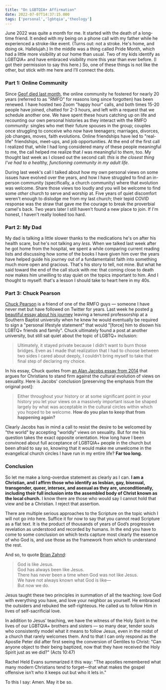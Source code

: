 ```yaml
---
title: "On LGBTQIA+ Affirmation"
date: 2022-07-07T14:37:15.000
tags: ['personal','lgbtqia','theology']
---
```


June 2022 was quite a month for me. It started with the death of a long-time friend. It ended with my being on a phone call with my father while he experienced a stroke-like event. (Turns out: not a stroke. He's home, and doing ok. Hallelujah.) In the middle was a thing called Pride Month, which had a little more visibility at our home than usual. Two of my kids identify as LGBTQIA+ and have embraced visibility more this year than ever before. (I got their permission to say this here.) So, one of these things is not like the other, but stick with me here and I’ll connect the dots.

### Part 1: Online Community

Since [Geof died last month](/22/06/geof-f-morris-1978-2022/), the online community he fostered for nearly 20 years (referred to as "RMFO" for reasons long since forgotten) has been renewed. I have hosted two Zoom "happy hour" calls, and both times 15-20 people have joined, chatted for 2-3 hours, and left with a request that we schedule another one. We have spent these hours catching up on life and recounting our own personal histories as they interact with the RMFO community: singles who met their future spouses in the group; couples once struggling to conceive who now have teenagers; marriages, divorces, job changes, moves, faith evolutions. Online friendships have led to "real-life" friendships, meet-ups, and job opportunities. At the end of the first call I realized that, while I had long considered many of these people meaningful to me, the call helped me realize that _I_ was meaningful to _them_, too. My thought last week as I closed out the second call: _this is the closest thing I've had to a healthy, functioning community in my adult life_.

During last week's call I talked about how my own personal views on some issues have evolved over the years, and how I have struggled to find an in-person community (specifically, a church community) where that evolution was welcome. Share those views too loudly and you will be welcome to find some _other_ church to serve and worship at. Five years of quiet discomfort weren't enough to dislodge me from my last church; their tepid COVID response was the straw that gave me the courage to break the proverbial camel's back. Two years later I still haven't found a new place to join. If I'm honest, I haven't really looked too hard.

### Part 2: My Dad

My dad is talking a little slower thanks to the medications he's on after his health scare, but he's not talking any _less_. When we talked last week after he got home from the hospital, we spent a while comparing current reading lists and discussing how some of the books I have given him over the years have helped guide his journey out of a fundamentalist faith into something much more open and gracious. That's his story to tell, not mine. But what he said toward the end of the call stuck with me: that coming close to death now makes him unwilling to stay quiet on the topics important to him. And I thought to myself: that's a lesson I should take to heart here in my 40s.

### Part 3: Chuck Pearson

[Chuck Pearson](https://twitter.com/ShorterPearson) is a friend of one of the RMFO guys — someone I have never met but have followed on Twitter for years. Last week he posted [a beautiful essay about his journey](https://chuckpearson.wordpress.com/2022/06/30/a-postcard-from-the-journey/) leaving a tenured professorship at a Southern Baptist university when he knew he would eventually be required to sign a "personal lifestyle statement" that would "\[force\] him to disown his LGBTQ+ friends and family". Chuck ultimately found a post at another university, but still sat quiet about the topic of LGBTQ+ inclusion:

> Ultimately, it stayed private because I didn’t want to burn those bridges. Even as I made that realization that I had to choose between two sides I cared about deeply, I couldn’t bring myself to take that final step of declaring my choice.

In his essay, Chuck quotes from [an Alan Jacobs essay from 2014](https://blog.ayjay.org/a-word-to-those-on-the-journey/) that argues for Christians to stand firm against the cultural evolution of views on sexuality. Here is Jacobs' conclusion \[preserving the emphasis from the original post\]:

> Either throughout your history or at some significant point in your history you let your views on a massively important issue be shaped largely by what was acceptable in the cultural circles within which you hoped to be welcome. **How do you plan to keep that from happening again?**

Clearly Jacobs has in mind a call to resist the desire to be welcomed by "the world" by accepting "worldly" views on sexuality. But for me his question takes the exact opposite orientation. How long have I been convinced about full acceptance of LGBTQIA+ people in the church but been afraid to say so, knowing that it would make me unwelcome in the evangelical church circles I have run in my entire life? **Far too long.**

### Conclusion

So let me make a long-overdue statement as clearly as I can. **I am a Christian, and I affirm those who identify as lesbian, gay, bisexual, transgender, queer, intersex, and asexual as they are, unconditionally, including their full inclusion into the assembled body of Christ known as the local church.** I know there are those who would say I cannot hold that view and be a Christian. I reject that assertion.

There are multiple serious approaches to the Scripture on the topic which I will not go into here. Suffice it for now to say that you cannot read Scripture as a flat text. It is the product of thousands of years of God’s progressive revelation as understood and recorded by humans. In the end you have to come to some conclusion on which texts capture most clearly the essence of who God is, and use those as the framework from which to understand the rest.

And so, to quote [Brian Zahnd](https://brianzahnd.com/2011/08/god-is-like-jesus-2/):

> God is like Jesus.  
> God has always been like Jesus.  
> There has never been a time when God was not like Jesus.  
> We have not always known what God is like—  
> But now we do.

Jesus taught these two principles in summation of all the teaching: love God with everything you have, and love your neighbor as yourself. He embraced the outsiders and rebuked the self-righteous. He called us to follow Him in lives of self-sacrificial love.

In addition to Jesus’ teaching, we have the witness of the Holy Spirit in the lives of our LGBTQIA+ brothers and sisters — so many dear, tender souls who consistently model what it means to follow Jesus, even in the midst of a church that rarely welcomes them. And to that I can only respond as the Apostle Peter did after first seeing the conversion of Gentiles to Christ: "Can anyone object to their being baptized, now that they have received the Holy Spirit just as we did?" (Acts 10:47)

Rachel Held Evans summarized it this way: "The apostles remembered what many modern Christians tend to forget—that what makes the gospel offensive isn’t who it keeps out but who it lets in."

To this I say: Amen. May it be so.
